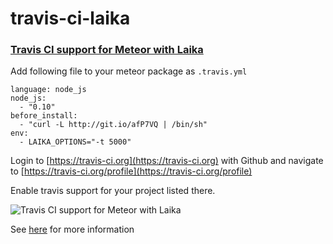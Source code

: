 travis-ci-laika
=========================

### [Travis CI support for Meteor with Laika](http://meteorhacks.com/continuos-integration-for-meteor-apps.html)

Add following file to your meteor package as `.travis.yml`

    language: node_js  
    node_js:
      - "0.10"
    before_install:
      - "curl -L http://git.io/afP7VQ | /bin/sh"
    env:
      - LAIKA_OPTIONS="-t 5000"

Login to [https://travis-ci.org](https://travis-ci.org) with Github and navigate to [https://travis-ci.org/profile](https://travis-ci.org/profile)

Enable travis support for your project listed there.

![Travis CI support for Meteor with Laika](http://i.imgur.com/40L2CnU.png)

See [here](http://meteorhacks.com/continuos-integration-for-meteor-apps.html) for more information
